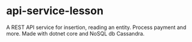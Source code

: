 # api-service-lesson
A REST API service for insertion, reading an entity. Process payment and more. Made with dotnet core and NoSQL db Cassandra.
